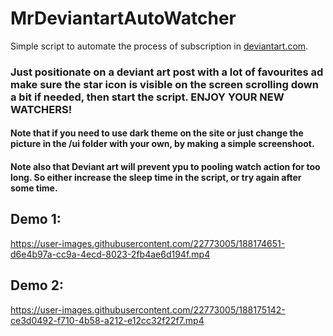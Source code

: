 # MrDeviantartAutoWatcher
Simple script to automate the process of subscription in [deviantart.com](www.deviantart.com).

### Just positionate on a deviant art post with a lot of favourites ad make sure the star icon is visible on the screen scrolling down a bit if needed, then start the script. ENJOY YOUR NEW WATCHERS!

#### Note that if you need to use dark theme on the site or just change the picture in the /ui folder with your own, by making a simple screenshoot.

#### Note also that Deviant art will prevent ypu to pooling watch action for too long. So either increase the sleep time in the script, or try again after some time.

## Demo 1:

https://user-images.githubusercontent.com/22773005/188174651-d6e4b97a-cc9a-4ecd-8023-2fb4ae6d194f.mp4

## Demo 2:

https://user-images.githubusercontent.com/22773005/188175142-ce3d0492-f710-4b58-a212-e12cc32f22f7.mp4


